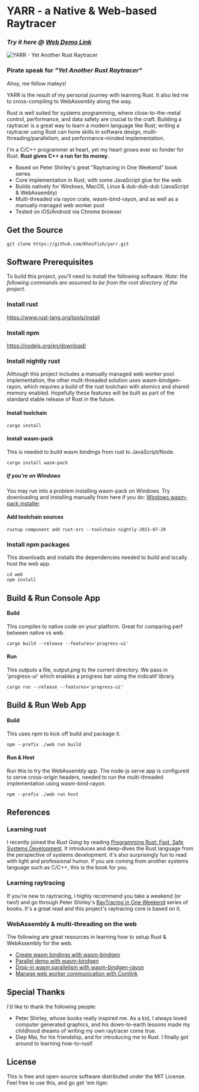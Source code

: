 # YARR - a Native & Web-based Raytracer

### _Try it here @ [Web Demo Link](https://khoifish.github.io/)_

<img src="images/preview.png" alt="YARR - Yet Another Rust Raytracer" />

### Pirate speak for ___"Yet Another Rust Raytracer"___

Ahoy, me fellow mateys! 

YARR is the result of my personal journey with learning Rust. It also led me to cross-compiling to WebAssembly along the way. 

Rust is well suited for systems programming, where close-to-the-metal control, performance, and data safety are crucial to the craft. Building a raytracer is a great way to learn a modern language like Rust; writing a raytracer using Rust can hone skills in software design, multi-threading/parallelism, and performance-minded implementation. 

I'm a C/C++ programmer at heart, yet my heart grows ever so fonder for Rust. **Rust gives C++ a run for its money.**

- Based on Peter Shirley's great "Raytracing in One Weekend" book series
- Core implementation in Rust, with some JavaScript glue for the web
- Builds natively for Windows, MacOS, Linux & dub-dub-dub (JavaScript & WebAssembly)
- Multi-threaded via rayon crate, wasm-bind-rayon, and as well as a manually managed web worker pool
- Tested on iOS/Android via Chrome browser

## Get the Source
```console
git clone https://github.com/KhoiFish/yarr.git
```

## Software Prerequisites

To build this project, you'll need to install the following software. 
_Note: the following commands are assumed to be from the root directory of the project._

### Install rust
https://www.rust-lang.org/tools/install

### Install npm
https://nodejs.org/en/download/

### Install nightly rust
Although this project includes a manually managed web worker pool implementation, the other mulit-threaded solution uses wasm-bindgen-rayon, which requires a build of the rust toolchain with atomics and shared memory enabled. Hopefully these features will be built as part of the standard stable release of Rust in the future.

#### Install toolchain
```console
cargo install
```

#### Install wasm-pack
This is needed to build wasm bindings from rust to JavaScript/Node.
```console
cargo install wasm-pack
```

##### If you're on Windows
You may run into a problem installing wasm-pack on Windows. Try downloading and installing manually from here if you do:
[Windows wasm-pack installer](https://rustwasm.github.io/wasm-pack/installer/)

#### Add toolchain sources
```console
rustup component add rust-src --toolchain nightly-2021-07-29
```

### Install npm packages
This downloads and installs the dependencies needed to build and locally host the web app.
```console
cd web
npm install
```

## Build & Run Console App

#### Build
This compiles to native code on your platform. Great for comparing perf between native vs web.
```console
cargo build --release --features='progress-ui'
```

#### Run
This outputs a file, output.png to the current directory. We pass in 'progress-ui' which enables a progress bar using the indicatif library.
```console
cargo run --release --features='progress-ui'
```

## Build & Run Web App
#### Build
This uses npm to kick off build and package it.
```console
npm --prefix ./web run build
```

#### Run & Host
Run this to try the WebAssembly app. The node-js serve app is configured to serve cross-origin headers, needed to run the multi-threaded implementation using wasm-bind-rayon.
```console
npm --prefix ./web run host
```

## References
### Learning rust
I recently joined the _Rust Gang_ by reading [Programming Rust: Fast, Safe Systems Development](https://www.amazon.com/Programming-Rust-Fast-Systems-Development/dp/1492052590). It introduces and deep-dives the Rust language from the perspective of systems development. It's also surprisingly fun to read with light and professional humor. If you are coming from another systems language such as C/C++, this is the book for you.

### Learning raytracing
If you're new to raytracing, I highly recommend you take a weekend (or two!) and go through Peter Shirley's [RayTracing in One Weekend](https://raytracing.github.io/books/RayTracingInOneWeekend.html) series of books. It's a great read and this project's raytracing core is based on it.

### WebAssembly & multi-threading on the web
The following are great resources in learning how to setup Rust & WebAssembly for the web.

* [Create wasm bindings with wasm-bindgen](https://rustwasm.github.io/docs/wasm-bindgen/introduction.html)
* [Parallel demo with wasm-bindgen](https://github.com/rustwasm/wasm-bindgen/tree/main/examples/raytrace-parallel)
* [Drop-in wasm parallelism with wasm-bindgen-rayon](https://github.com/GoogleChromeLabs/wasm-bindgen-rayon)
* [Manage web worker communication with Comlink](https://github.com/GoogleChromeLabs/comlink)

## Special Thanks
I'd like to thank the following people:
* Peter Shirley, whose books really inspired me. As a kid, I always loved computer generated graphics, and his down-to-earth lessons made my childhood dreams of writing my own raytracer come true.
* Diep Mai, for his friendship, and for introducing me to Rust. I finally got around to learning how-to-rust!

## License
This is free and open-source software distributed under the MIT License. Feel free to use this, and go get 'em tiger.
